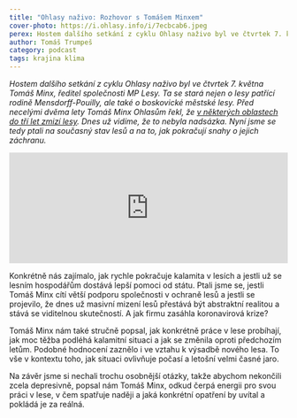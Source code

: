 ```yaml
---
title: "Ohlasy naživo: Rozhovor s Tomášem Minxem"
cover-photo: https://i.ohlasy.info/i/7ecbcab6.jpeg
perex: Hostem dalšího setkání z cyklu Ohlasy naživo byl ve čtvrtek 7. května Tomáš Minx, ředitel společnosti MP Lesy. Ptali jsme se ho na současný stav lesů a na to, jak pokračují snahy o jejich záchranu.
author: Tomáš Trumpeš
category: podcast
tags: krajina klima
---
```


*Hostem dalšího setkání z cyklu Ohlasy naživo byl ve čtvrtek 7. května Tomáš Minx, ředitel společnosti MP Lesy. Ta se stará nejen o lesy patřící rodině Mensdorff-Pouilly, ale také o boskovické městské lesy. Před necelými dvěma lety Tomáš Minx Ohlasům řekl, že [v některých oblastech do tří let zmizí lesy](https://ohlasy.info/clanky/2018/08/rozhovor-minx.html). Dnes už vidíme, že to nebyla nadsázka. Nyní jsme se tedy ptali na současný stav lesů a na to, jak pokračují snahy o jejich záchranu.*

<iframe sandbox="allow-scripts allow-top-navigation" scrolling="no" width="100%" height="200" frameborder="0" src="https://embed.radiopublic.com/e?if=ohlasy-podcast-6nVazZ&ge=s1!521651075da353eb11fd35bda05a85eb203ddbfe"></iframe>

Konkrétně nás zajímalo, jak rychle pokračuje kalamita v lesích a jestli už se lesním hospodářům dostává lepší pomoci od státu. Ptali jsme se, jestli Tomáš Minx cítí větší podporu společnosti v ochraně lesů a jestli se projevilo, že dnes už masivní mizení lesů přestává být abstraktní realitou a stává se viditelnou skutečností. A jak firmu zasáhla koronavirová krize?

Tomáš Minx nám také stručně popsal, jak konkrétně práce v lese probíhají, jak moc těžba podléhá kalamitní situaci a jak se změnila oproti předchozím letům. Podobné hodnocení zaznělo i ve vztahu k výsadbě nového lesa. To vše v kontextu toho, jak situaci ovlivňuje počasí a letošní velmi časné jaro.

Na závěr jsme si nechali trochu osobnější otázky, takže abychom nekončili zcela depresivně, popsal nám Tomáš Minx, odkud čerpá energii pro svou práci v lese, v čem spatřuje naději a jaká konkrétní opatření by uvítal a pokládá je za reálná.
